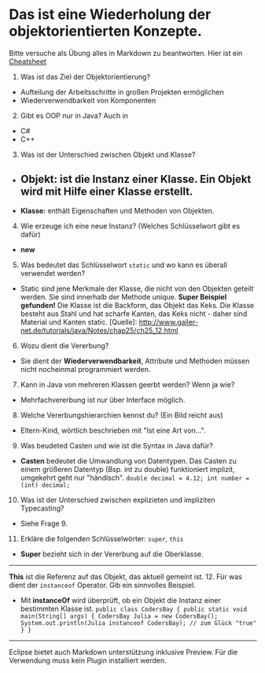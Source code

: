 # Das ist eine Wiederholung der objektorientierten Konzepte.

Bitte versuche als Übung alles in Markdown zu beantworten. Hier ist ein [Cheatsheet](https://github.com/adam-p/markdown-here/wiki/Markdown-Cheatsheet)

1. Was ist das Ziel der Objektorientierung?
 * Aufteilung der Arbeitsschritte in großen Projekten ermöglichen 
 * Wiederverwendbarkeit von Komponenten
2. Gibt es OOP nur in Java?
   Auch in 
 * C#  
 * C++
3. Was ist der Unterschied zwischen Objekt und Klasse?
 * **Objekt:** ist die Instanz einer Klasse.
   Ein Objekt wird mit Hilfe einer Klasse erstellt.
   ---
 * **Klasse:** enthält Eigenschaften und Methoden von Objekten. 
4. Wie erzeuge ich eine neue Instanz? (Welches Schlüsselwort gibt es dafür)
 * **new**
5. Was bedeutet das Schlüsselwort `static` und wo kann es überall verwendet werden?
 * Static sind jene Merkmale der Klasse, die nicht von den Objekten geteilt werden. Sie sind innerhalb der Methode unique.
   **Super Beispiel gefunden!** Die Klasse ist die Backform, das Objekt das Keks. Die Klasse besteht aus Stahl und hat scharfe Kanten, das Keks nicht - 
   daher sind Material und Kanten static.
   [Quelle]: http://www.gailer-net.de/tutorials/java/Notes/chap25/ch25_12.html
6. Wozu dient die Vererbung?
 * Sie dient der **Wiederverwendbarkeit**, Attribute und Methoden müssen nicht nocheinmal programmiert werden.
7. Kann in Java von mehreren Klassen geerbt werden? Wenn ja wie?
 * Mehrfachvererbung ist nur über Interface möglich.
8. Welche Vererbungshierarchien kennst du? (Ein Bild reicht aus)
  * Eltern-Kind, wörtlich beschrieben mit "Ist eine Art von...".
9. Was beudeted Casten und wie ist die Syntax in Java dafür?
  * **Casten** bedeutet die Umwandlung von Datentypen.
    Das Casten zu einem größeren Datentyp (Bsp. int zu double) funktioniert implizit, umgekehrt geht nur "händisch".
    `double decimal = 4.12;
    int number = (int) decimal;`
10. Was ist der Unterschied zwischen explizieten und impliziten Typecasting?
 * Siehe Frage 9.
11. Erkläre die folgenden Schlüsselwörter: `super`, `this`
 * **Super** bezieht sich in der Vererbung auf die Oberklasse.
---
   **This** ist die Referenz auf das Objekt, das aktuell gemeint ist.
12. Für was dient der `instanceof` Operator. Gib ein sinnvolles Beispiel.
 * Mit **instanceOf** wird überprüft, ob ein Objekt die Instanz einer bestimmten Klasse ist.
`public class CodersBay {
    public static void main(String[] args) {
        CodersBay Julia = new CodersBay();
        System.out.println(Julia instanceof CodersBay); // zum Glück "true"
    }
}`
 ---
 Eclipse bietet auch Markdown unterstützung inklusive Preview. Für die Verwendung muss kein Plugin installiert werden.
